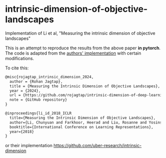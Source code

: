 # intrinsic-dimension-of-objective-landscapes

Implementation of Li et al, "Measuring the intrinsic dimension of objective landscapes"

This is an attempt to reproduce the results from the above paper **in pytorch**. The code is adapted from the [authors' implementation](https://github.com/uber-research/intrinsic-dimension) with certain modifications.

To cite this:

```markdown
@misc{rojagtap_intrinsic_dimension_2024,
  author = {Rohan Jagtap},
  title = {Measuring the Intrinsic Dimension of Objective Landscapes},
  year = {2024},
  url = {https://github.com/rojagtap/intrinsic-dimension-of-deep-learning-tasks},
  note = {GitHub repository}
}

@inproceedings{li_id_2018_ICLR
  title={Measuring the Intrinsic Dimension of Objective Landscapes},
  author={Li, Chunyuan and Farkhoor, Heerad and Liu, Rosanne and Yosinski, Jason},
  booktitle={International Conference on Learning Representations},
  year={2018}
}
```

or their implementation https://github.com/uber-research/intrinsic-dimension